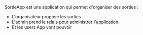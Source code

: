 SortieApp est une application qui permet d'organiser des sorties : 
- L'organisateur propose les sorties
- L'admin prend le relais pour administrer l'application.
- Et les users App vont pouvoir 

